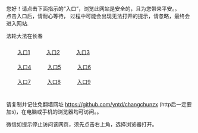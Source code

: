 您好！请点击下面指示的“入口”，浏览此网站是安全的，且为您带来平安。。 <br/>
点击入口后，请耐心等待， 过程中可能会出现无法打开的提示，请忽略，最终会进入网站. </br>

法轮大法在长春<br/>
<div style="padding:10px"><a style="margin:20px" target="_blank" href="https://d378xayxn85dxu.cloudfront.net/2Qpsp?nwbvinuc" id="ccLink1" rel="nofollow">入口1</a> <a target="_blank" style="margin:20px" href="https://d1ywl9vm33e6zw.cloudfront.net/2Qpsp?smmds" id="ccLink2" rel="nofollow">入口2</a> <a style="margin:20px" target="_blank" href="https://d1ztpm7dtnazr4.cloudfront.net/2Qpsp?jnvigx" id="ccLink3" rel="nofollow">入口3</a></div>

<div style="padding:10px" ><a style="margin:20px" target="_blank" href="https://d378xayxn85dxu.cloudfront.net/2Qpsp?nwbvinuc" id="ccLink4" rel="nofollow">入口4</a> <a style="margin:20px" href="https://d1ywl9vm33e6zw.cloudfront.net/2Qpsp?smmds" target="_blank" id="ccLink5" rel="nofollow">入口5</a> <a style="margin:20px" href="https://d1ztpm7dtnazr4.cloudfront.net/2Qpsp?jnvigx" target="_blank" id="ccLink6" rel="nofollow">入口6</a></div>

<div style="padding:10px"><a style="margin:20px" target="_blank" href="https://d378xayxn85dxu.cloudfront.net/2Qpsp?nwbvinuc" id="ccLink7" rel="nofollow">入口7</a> <a style="margin:20px" href="https://d1ywl9vm33e6zw.cloudfront.net/2Qpsp?smmds" target="_blank" id="ccLink8" rel="nofollow">入口8</a> <a style="margin:20px" target="_blank" href="https://d1ztpm7dtnazr4.cloudfront.net/2Qpsp?jnvigx" id="ccLink9" rel="nofollow">入口9</a></div>

<br/>



请复制并记住免翻墙网址 https://github.com/yntd/changchunzx (http后一定要加s)，在电脑或手机的浏览器均可访问。。<br/>

微信如提示停止访问该网页，须先点击右上角，选择浏览器打开。
